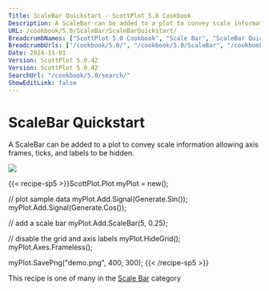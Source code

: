 ```yaml
---
Title: ScaleBar Quickstart - ScottPlot 5.0 Cookbook
Description: A ScaleBar can be added to a plot to convey scale information allowing axis frames, ticks, and labels to be hidden.
URL: /cookbook/5.0/ScaleBar/ScaleBarQuickstart/
BreadcrumbNames: ["ScottPlot 5.0 Cookbook", "Scale Bar", "ScaleBar Quickstart"]
BreadcrumbUrls: ["/cookbook/5.0/", "/cookbook/5.0/ScaleBar", "/cookbook/5.0/ScaleBar/ScaleBarQuickstart"]
Date: 2024-11-01
Version: ScottPlot 5.0.42
Version: ScottPlot 5.0.42
SearchUrl: "/cookbook/5.0/search/"
ShowEditLink: false
---
```



<div class='d-flex align-items-center mt-5'>
<h1 class='me-2 text-dark my-0 border-0'>ScaleBar Quickstart</h1>
</div>

A ScaleBar can be added to a plot to convey scale information allowing axis frames, ticks, and labels to be hidden.

[![](/cookbook/5.0/images/ScaleBarQuickstart.png?241101192719)](/cookbook/5.0/images/ScaleBarQuickstart.png?241101192719)

{{< recipe-sp5 >}}ScottPlot.Plot myPlot = new();

// plot sample data
myPlot.Add.Signal(Generate.Sin());
myPlot.Add.Signal(Generate.Cos());

// add a scale bar
myPlot.Add.ScaleBar(5, 0.25);

// disable the grid and axis labels
myPlot.HideGrid();
myPlot.Axes.Frameless();

myPlot.SavePng("demo.png", 400, 300);
{{< /recipe-sp5 >}}

<div class='my-5 text-center'>This recipe is one of many in the <a href='/cookbook/5.0/ScaleBar'>Scale Bar</a> category</div>



